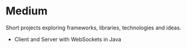 # Medium

Short projects exploring frameworks, libraries, technologies and ideas.

* Client and Server with WebSockets in Java
